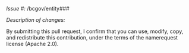 *Issue #:* /bcgov/entity###

*Description of changes:*


By submitting this pull request, I confirm that you can use, modify, copy, and redistribute this contribution, under the terms of the namerequest license (Apache 2.0).
